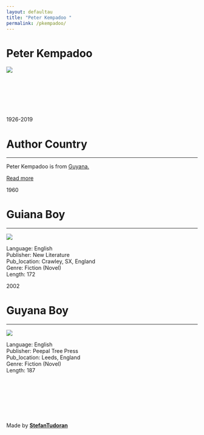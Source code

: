 ```yaml
---
layout: defaultau
title: "Peter Kempadoo "
permalink: /pkempadoo/
---
```

<!-- partial:index.partial.html -->
<div class="content">
    <h1>Peter Kempadoo</h1>
    <div class="quote">
        <div><img src="https://www.peepaltreepress.com/sites/default/files/styles/author_large/public/Peter%20Kempadoo.jpg?itok=FKZBpCK4" class="logo"></div>
    </div>
    <div class="timeline">
        <div style="padding-bottom:100px;"></div>
        <div class="block">
            <div class="date right"><p class="right">1926-2019</p></div>
            <div class="dot"></div>
            <div class="left first">
            <div class="author_country">
                <h1>Author Country</h1><hr>
          <div class="aclocation">   <p>Peter Kempadoo is from <a href="http://localhost:4000/62">Guyana.</a></p></div>
              <div class="acreadmore">  <a href="https://en.wikipedia.org/wiki/Peter_Kempadoo" target="_blank">Read more</a></div>
            </div>
            </div>
        </div>
        <div class="block">
            <div class="date left"><p class="left hide">1960</p></div>
            <div class="dot"></div>
            <div class="right">
                <h1>Guiana Boy</h1><hr>
                <p><img src="https://encrypted-tbn2.gstatic.com/images?q=tbn:ANd9GcRa_jB2wM0-KgS4omDKMotYQ6ai2FZGPo9mkpWKreXxQGZidELt"></p>
                <p>
                Language: English<br/>
                Publisher: New Literature<br/>
                Pub_location: Crawley, SX, England<br/>
                Genre: Fiction (Novel)<br/>
                Length: 172</p>
           </div>
        </div>
        <div class="block">
            <div class="date right"><p class="right hide">2002</p></div>
            <div class="dot"></div>
            <div class="left hide">
                <h1>Guyana Boy</h1><hr>
                <p><img src="https://covers.openlibrary.org/b/id/12660234-L.jpg"></p>
                <p>Language: English<br/>
                Publisher: Peepal Tree Press<br/>
                Pub_location: Leeds, England<br/>
                Genre: Fiction (Novel)<br/>
                Length: 187</p>
            </div>
        </div>
        <div style="padding-bottom:100px;"></div>
    </div>
    <div id="footer">
        <p id="copyright">Made by&nbsp;<strong><a href="https://www.linkedin.com/in/nicolae-stefan-tudoran-b02291127/" target="_blank">StefanTudoran</a></strong></p>
    </div>
</div>
<!-- partial -->
  <script src='https://cdnjs.cloudflare.com/ajax/libs/jquery/3.1.1/jquery.min.js'></script><script  src="assets/js/authorscript.js"></script>
